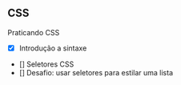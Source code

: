 ## CSS
Praticando CSS

- [x] Introdução a sintaxe
- [] Seletores CSS
- [] Desafio: usar seletores para estilar uma lista
